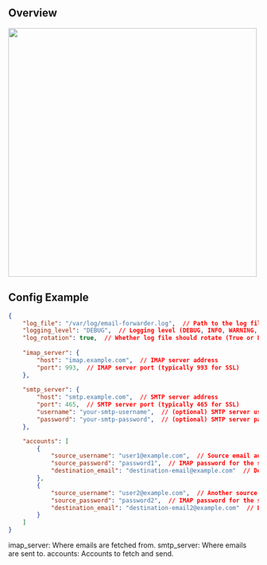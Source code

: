 ## Overview
<img src="https://m.it-thaler.de/images/projekte/email-forwarder/email-forwarder-diagramm.png" width="500px"/>

## Config Example
```json
{
    "log_file": "/var/log/email-forwarder.log",  // Path to the log file
    "logging_level": "DEBUG",  // Logging level (DEBUG, INFO, WARNING, ERROR, CRITICAL)
    "log_rotation": true,  // Whether log file should rotate (True or False)
    
    "imap_server": {
        "host": "imap.example.com",  // IMAP server address
        "port": 993,  // IMAP server port (typically 993 for SSL)
    },
    
    "smtp_server": {
        "host": "smtp.example.com",  // SMTP server address
        "port": 465,  // SMTP server port (typically 465 for SSL)
        "username": "your-smtp-username",  // (optional) SMTP server username (if needed)
        "password": "your-smtp-password",  // (optional) SMTP server password (if needed)
    },

    "accounts": [
        {
            "source_username": "user1@example.com",  // Source email address to fetch emails from
            "source_password": "password1",  // IMAP password for the source email
            "destination_email": "destination-email@example.com"  // Destination email address for forwarding
        },
        {
            "source_username": "user2@example.com",  // Another source email address to fetch emails from
            "source_password": "password2",  // IMAP password for the second source email
            "destination_email": "destination-email2@example.com"  // Destination email address for forwarding
        }
    ]
}

```

imap_server: Where emails are fetched from.
smtp_server: Where emails are sent to.
accounts: Accounts to fetch and send.
